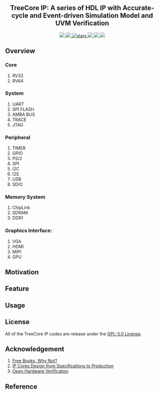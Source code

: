 <p align="center">
    <h2 align="center">TreeCore IP: A series of HDL IP with Accurate-cycle and Event-driven Simulation Model and UVM Verification</h2>
</p>
<p align="center">
    <a href="https://github.com/microdynamics-cpu/tree-core-ip/actions">
      <img src="https://img.shields.io/github/actions/workflow/status/microdynamics-cpu/tree-core-ip/unit-test.yml?branch=main&logo=github&style=flat-square">
    </a>
    <a href="./LICENSE">
      <img src="https://img.shields.io/github/license/microdynamics-cpu/tree-core-ip?color=brightgreen&logo=github&style=flat-square">
    </a>
    <a href="https://github.com/microdynamics-cpu/tree-core-ip">
      <img alt="stars" src="https://img.shields.io/github/stars/microdynamics-cpu/tree-core-ip?color=blue&style=flat-square" />
    </a>
    <a href="https://github.com/microdynamics-cpu/tree-core-ip">
      <img src="https://img.shields.io/badge/total%20lines-0k-red?style=flat-square">
    </a>
    <a href="https://github.com/cocotb/cocotb">
      <img src="https://img.shields.io/badge/toolchain-cocotb-red?style=flat-square">
  </a>
    <a href="./CONTRIBUTING.md">
      <img src="https://img.shields.io/badge/contribution-welcome-brightgreen?style=flat-square">
    </a>
</p>

## Overview
### Core
1. RV32
2. RV64

### System
1. UART
2. SPI FLASH
3. AMBA BUS
3. TRACE
4. JTAG

### Peripheral
1. TIMER
2. GPIO
3. PS/2
4. SPI
5. I2C
6. I2S
7. USB
8. SDIO

### Memory System
1. ChipLink
2. SDRAM
3. DDR1

### Graphics Interface:
1. VGA
2. HDMI
3. MIPI
4. GPU

## Motivation
## Feature
## Usage



## License
All of the TreeCore IP codes are release under the [GPL-3.0 License](LICENSE).

## Acknowledgement
1. [Free Books, Why Not?](https://www.greenteapress.com/free_books.html)
2. [IP Cores Design from Specifications to Production]()
3. [Open Hardware Verification](https://github.com/ben-marshall/awesome-open-hardware-verification)
## Reference
